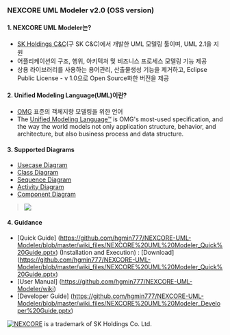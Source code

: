 ### NEXCORE UML Modeler v2.0 (OSS version)

#### 1. NEXCORE UML Modeler는? 

* [SK Holdings C&C](http://cc.sk.com/)(구 SK C&C)에서 개발한 UML 모델링 툴이며, UML 2.1을 지원
* 어플리케이션의 구조, 행위, 아키텍처 및 비즈니스 프로세스 모델링 기능  제공
* 상용 라이브러리를 사용하는 용어관리, 산출물생성 기능을 제거하고, Eclipse Public License - v 1.0으로 Open Source화한 버전을 제공

#### 2. Unified Modeling Language(UML)이란?

* [OMG](http://www.omg.org/) 표준의 객체지향 모델링을 위한 언어
* The [Unified Modeling Language™](http://www.uml.org/) is OMG's most-used specification, and the way the world models not only application structure, behavior, and architecture, but also business process and data structure.  

#### 3. Supported Diagrams 

* [Usecase Diagram](https://github.com/hgmin777/NEXCORE-UML-Modeler/wiki/02.1.-Usecase-Diagram)
* [Class Diagram](https://github.com/hgmin777/NEXCORE-UML-Modeler/wiki/02.2.-Class-Diagram)
* [Sequence Diagram](https://github.com/hgmin777/NEXCORE-UML-Modeler/wiki/02.3.-Sequence-Diagram)
* [Activity Diagram](https://github.com/hgmin777/NEXCORE-UML-Modeler/wiki/02.4.-Activity-Diagram)
* [Component Diagram](https://github.com/hgmin777/NEXCORE-UML-Modeler/wiki/02.5.-Component-Diagram)

> ![](https://github.com/hgmin777/NEXCORE-UML-Modeler/blob/master/wiki_files/class_diagram1.jpg)

#### 4. Guidance

* [Quick Guide] (https://github.com/hgmin777/NEXCORE-UML-Modeler/blob/master/wiki_files/NEXCORE%20UML%20Modeler_Quick%20Guide.pptx) (Installation and Execution) : [Download] (https://github.com/hgmin777/NEXCORE-UML-Modeler/blob/master/wiki_files/NEXCORE%20UML%20Modeler_Quick%20Guide.pptx)
* [User Manual] (https://github.com/hgmin777/NEXCORE-UML-Modeler/wiki)
* [Developer Guide] (https://github.com/hgmin777/NEXCORE-UML-Modeler/blob/master/wiki_files/NEXCORE%20UML%20Modeler_Developer%20Guide.pptx)

[![NEXCORE](https://github.com/hgmin777/NEXCORE-UML-Modeler/blob/master/wiki_files/top_nexcore.gif)](http://nexcore.skcc.com/ko/)  is a trademark of SK Holdings Co. Ltd.
